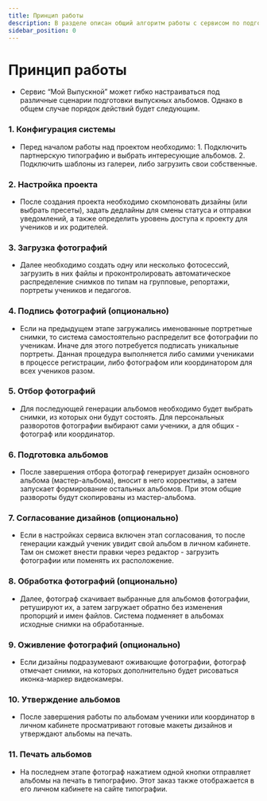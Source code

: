 ```yaml
---
title: Принцип работы
description: В разделе описан общий алгоритм работы с сервисом по подготовке альбомов
sidebar_position: 0
---
```


# Принцип работы
* Сервис “Мой Выпускной” может гибко настраиваться под различные сценарии подготовки выпускных альбомов. Однако в общем случае порядок действий будет следующим.<br/>
### 1. Конфигурация системы
* Перед началом работы над проектом необходимо:
       1. Подключить партнерскую типографию и выбрать интересующие альбомов.
       2. Подключить шаблоны из галереи, либо загрузить свои собственные.
### 2. Настройка проекта
* После создания проекта необходимо скомпоновать дизайны (или выбрать  пресеты), задать дедлайны для смены статуса и отправки уведомлений, а также определить уровень доступа к проекту для учеников и их родителей.<br/>
### 3. Загрузка фотографий
* Далее необходимо создать одну или несколько фотосессий, загрузить в них файлы и проконтролировать автоматическое распределение снимков по типам на групповые, репортажи, портреты учеников и педагогов.<br/>
### 4. Подпись фотографий (опционально)
* Если на предыдущем этапе загружались именованные портретные снимки, то система самостоятельно распределит все фотографии по ученикам. Иначе для этого потребуется подписать уникальные портреты. Данная процедура выполняется либо самими учениками в процессе регистрации, либо фотографом или координатором для всех учеников разом.<br/>
 ### 5. Отбор фотографий
* Для последующей генерации альбомов необходимо будет выбрать снимки, из которых они будут состоять. Для персональных разворотов фотографии выбирают сами ученики, а для общих - фотограф или координатор.<br/>
### 6. Подготовка альбомов
* После завершения отбора фотограф генерирует дизайн основного альбома (мастер-альбома), вносит в него коррективы, а затем запускает формирование остальных  альбомов. При этом общие развороты будут скопированы из мастер-альбома.<br/>
### 7. Согласование дизайнов (опционально)
* Если в настройках сервиса включен этап согласования, то после генерации каждый ученик увидит свой альбом в личном кабинете. Там он сможет внести правки через редактор - загрузить фотографии или поменять их расположение.<br/>
### 8. Обработка фотографий (опционально)
* Далее, фотограф скачивает выбранные для альбомов фотографии, ретушируют их, а затем загружает обратно без изменения пропорций и имен файлов. Система подменяет в альбомах исходные снимки на обработанные.<br/>
### 9. Оживление фотографий (опционально)
* Если дизайны подразумевают оживающие фотографии, фотограф отмечает снимки, на которых дополнительно будет рисоваться иконка-маркер видеокамеры.<br/>
### 10. Утверждение альбомов
* После завершения работы по альбомам ученики или координатор в личном кабинете просматривают готовые макеты дизайнов и утверждают альбомы на печать.<br/>
### 11. Печать альбомов
* На последнем этапе фотограф нажатием одной кнопки отправляет альбомы на печать в типографию. Этот заказ также отображается в его личном кабинете на сайте типографии.